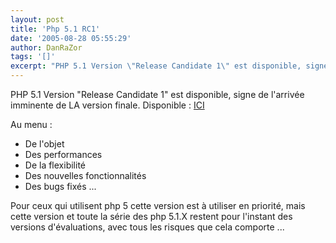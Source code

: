 ```yaml
---
layout: post
title: 'Php 5.1 RC1'
date: '2005-08-28 05:55:29'
author: DanRaZor
tags: '[]'
excerpt: "PHP 5.1 Version \"Release Candidate 1\" est disponible, signe de l'arrivée imminente de LA version finale.)     \nDisponible : [ICI](http://www.php.net/downloads.php#v5.1)"
---
```


PHP 5.1 Version "Release Candidate 1" est disponible, signe de l'arrivée imminente de LA version finale.
Disponible : [ICI](http://www.php.net/downloads.php#v5.1)

Au menu :
* De l'objet
* Des performances
* De la flexibilité
* Des nouvelles fonctionnalités
* Des bugs fixés ...

Pour ceux qui utilisent php 5 cette version est à utiliser en priorité, mais cette version et toute la série des php 5.1.X restent pour l'instant des versions d'évaluations, avec tous les risques que cela comporte ...
